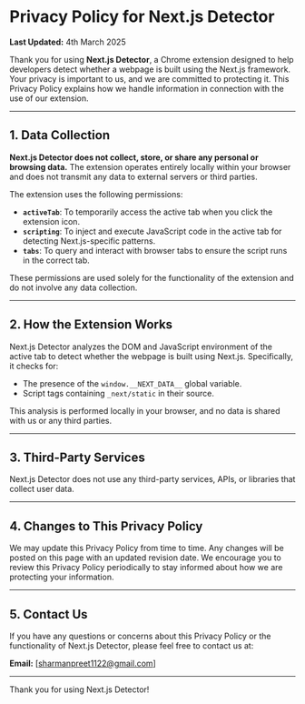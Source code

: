 # Privacy Policy for Next.js Detector

**Last Updated:** 4th March 2025

Thank you for using **Next.js Detector**, a Chrome extension designed to help developers detect whether a webpage is built using the Next.js framework. Your privacy is important to us, and we are committed to protecting it. This Privacy Policy explains how we handle information in connection with the use of our extension.

---

## 1. Data Collection

**Next.js Detector does not collect, store, or share any personal or browsing data.** The extension operates entirely locally within your browser and does not transmit any data to external servers or third parties.

The extension uses the following permissions:

- **`activeTab`**: To temporarily access the active tab when you click the extension icon.
- **`scripting`**: To inject and execute JavaScript code in the active tab for detecting Next.js-specific patterns.
- **`tabs`**: To query and interact with browser tabs to ensure the script runs in the correct tab.

These permissions are used solely for the functionality of the extension and do not involve any data collection.

---

## 2. How the Extension Works

Next.js Detector analyzes the DOM and JavaScript environment of the active tab to detect whether the webpage is built using Next.js. Specifically, it checks for:

- The presence of the `window.__NEXT_DATA__` global variable.
- Script tags containing `_next/static` in their source.

This analysis is performed locally in your browser, and no data is shared with us or any third parties.

---

## 3. Third-Party Services

Next.js Detector does not use any third-party services, APIs, or libraries that collect user data.

---

## 4. Changes to This Privacy Policy

We may update this Privacy Policy from time to time. Any changes will be posted on this page with an updated revision date. We encourage you to review this Privacy Policy periodically to stay informed about how we are protecting your information.

---

## 5. Contact Us

If you have any questions or concerns about this Privacy Policy or the functionality of Next.js Detector, please feel free to contact us at:

**Email:** [sharmanpreet1122@gmail.com]

---

Thank you for using Next.js Detector!

